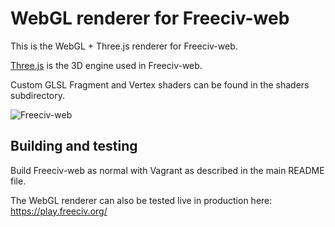 WebGL renderer for Freeciv-web
==============================

This is the WebGL + Three.js renderer for Freeciv-web.

[Three.js](https://threejs.org/) is the 3D engine used in Freeciv-web.

Custom GLSL Fragment and Vertex shaders can be found in the shaders subdirectory. 

![Freeciv-web](https://raw.githubusercontent.com/freeciv/freeciv-web/develop/freeciv-web/src/main/webapp/javascript/webgl/freeciv-webgl.png "Freeciv-web WebGL screenshot")

Building and testing
--------------------
Build Freeciv-web as normal with Vagrant as described in the main README file.

The WebGL renderer can also be tested live in production here:
https://play.freeciv.org/
